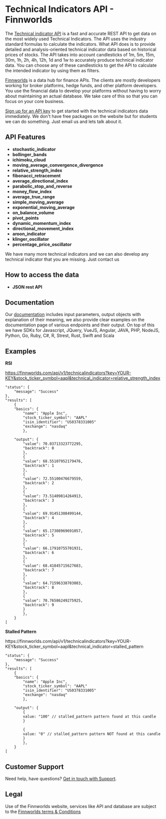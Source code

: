 
<h1>Technical Indicators API - Finnworlds</h1>

<p>The <a href="https://finnworlds.com/finance-data/technical-indicators-api/">Technical indicator API</a> is a fast and accurate REST API to get data on the most widely used Technical Indicators. The API uses the industry standard formulas to calculate the indicators.
What API does is to provide detailed and analysis-oriented technical indicator data based on historical prices of stocks. The API takes into account candlesticks of 1m, 5m, 15m, 30m, 1h, 2h, 4h, 12h, 1d and 1w to accurately produce technical indicator data. 
You can choose any of these candlesticks to get the API to calculate the intended indicator by using them as filters.</p>



<p><a href="https://finnworlds.com/">Finnworlds</a> is a data hub for finance APIs. The clients are mostly developers working for broker platforms, hedge funds, and other platform developers. 
You use the financial data to develop your platforms without having to worry about maintaining an actual database. 
We take care of this so that you can focus on your core business.</p>




<p><a href="https://finnworlds.com/pricing">Sign up for an API key</a> to get started with the technical indicators data immediately. We don't have free packages on the website but for students we can do something. Just email us and lets talk about it.</p>


	 
 
	 
	 
	 
	 
	 
	 
	 
	 
	 
	 
	 
	 
	 
	 
	 
	 



<h2>API Features</h2>

<ul><li><strong>stochastic_indicator</strong></li>
<li><strong>bollinger_bands</strong></li>
<li><strong>ichimoku_cloud</strong></li>
<li><strong>moving_average_convergence_divergence</strong></li>
<li><strong>relative_strength_index</strong></li>
<li><strong>fibonacci_retracement</strong></li>
<li><strong>average_directional_index</strong></li>
<li><strong>parabolic_stop_and_reverse</strong></li>
<li><strong>money_flow_index</strong></li>
<li><strong>average_true_range</strong></li>
<li><strong>simple_moving_average</strong></li>
<li><strong>exponential_moving_average</strong></li>
<li><strong>on_balance_volume</strong></li>
<li><strong>pivot_points</strong></li>
<li><strong>dynamic_momentum_index</strong></li>
<li><strong>directional_movement_index</strong></li>
<li><strong>aroon_indicator</strong></li>
<li><strong>klinger_oscillator</strong></li>
<li><strong>percentage_price_oscillator</strong></li>
</ul>


<p>We have many more technical indicators and we can also develop any technical indicator that you are missing. Just contact us</p>


<h2>How to access the data</h2>


<ul><li><strong>JSON rest API</strong></li></ul>



<h2>Documentation</h2>



Our <a href="https://finnworlds.com/documentation">documentation</a> includes input parameters, output objects with explanation of their meaning, we also provide clear examples on the documentation page of various endpoints and their output. On top of this we have SDKs for Javascript, JQuery, VueJS, Angular, JAVA, PHP, NodeJS, Python, Go, Ruby, C#, R, Strest, Rust, Swift and Scala</p>


<h2>Examples</h2>



<p><strong>RSI</strong><p>
<p><a href="" onclick="return false;">https://finnworlds.com/api/v1/technicalindicators?key=YOUR-KEY&stock_ticker_symbol=aapl&technical_indicator=relative_strength_index</a></p>



    "status": {
        "message": "Success"
    },
    "results": [
        {
        "basics": {
            "name": "Apple Inc",
            "stock_ticker_symbol": "AAPL"
            "isin_identifier": "US0378331005"
            "exchange": "nasdaq"
            },

        "output": {
            "value": 70.03713323772295,
            "backtrack": 0
            },
            {
            "value": 68.55107952179476,
            "backtrack": 1
            },
            {
            "value": 72.55100476679559,
            "backtrack": 2
            },
            {
            "value": 73.51409814264913,
            "backtrack": 3
            },
            {
            "value": 69.91451308499144,
            "backtrack": 4
            },
            {
            "value": 65.17308969691057,
            "backtrack": 5
            },
            {
            "value": 66.17910755701931,
            "backtrack": 6
            },
            {
            "value": 68.41845715627683,
            "backtrack": 7
            },
            {
            "value": 64.71596338703083,
            "backtrack": 8
            },
            {
            "value": 70.76586249275925,
            "backtrack": 9
            }
            },
        }
    [



<p><strong>Stalled Pattern</strong><p>
<p>https://finnworlds.com/api/v1/technicalindicators?key=YOUR-KEY&stock_ticker_symbol=aapl&technical_indicator=stalled_pattern</p>



    "status": {
        "message": "Success"
    },
    "results": [
        {
        "basics": {
            "name": "Apple Inc",
            "stock_ticker_symbol": "AAPL"
            "isin_identifier": "US0378331005"
            "exchange": "nasdaq"
            },

        "output": {
            {
            value: "100" // stalled_pattern pattern found at this candle
            }

            {
            value: "0" // stalled_pattern pattern NOT found at this candle
            }
            },
        }
    [





<h2>Customer Support</h2>

<p>Need help, have questions? <a href="mailto:support@finnworlds.com">Get in touch with Support</a>.</p>

<h2>Legal</h2>

<p>Use of the Finnworlds website, services like API and database are subject to the&nbsp;<a href="https://finnworlds.com/legal/terms-and-conditions-on-finnworlds-data/">Finnworlds terms &amp; Conditions</a></p>
